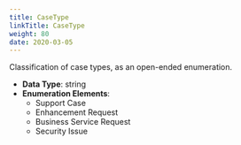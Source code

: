 ```yaml
---
title: CaseType
linkTitle: CaseType
weight: 80
date: 2020-03-05
---
```


Classification of case types, as an open-ended enumeration.

* **Data Type**: string
* **Enumeration Elements**:
    * Support Case
    * Enhancement Request
    * Business Service Request
    * Security Issue
